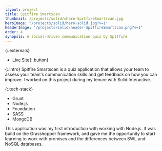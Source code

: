 ```yaml
---
layout: project
title: Spitfire Smartscan
thumbnail: /projects/solid/share-SpitfireSmartscan.jpg
heroImage: "/projects/solid/hero-solid.jpg?v=1"
headerImage: "/projects/solid/header-SpitfireSmartscan.png?v=1"
order: 4
synopsis: A social-driven communication quiz by Spitfire
---
```

{:.externals}
 - [Live Site](http://spitfiresmartscan.org/){:.button}

{:.intro}
Spitfire Smartscan is a quiz application that allows your team to assess your team's communication skills and get feedback on how you can improve. I worked on this project during my tenure with Solid Interactive.

{:.tech-stack}
 - Grunt
 - Node.js
 - Foundation
 - SASS
 - MongoDB

This application was my first introduction with working with Node.js. It was build on the Grasshopper framework, and gave me the opportunity to start learning to work with promises and the differences between SWL and NoSQL databases.

